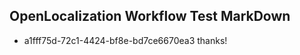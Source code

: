 ## OpenLocalization Workflow Test MarkDown
* a1fff75d-72c1-4424-bf8e-bd7ce6670ea3 thanks!

<!--HONumber=Sep16_HO1-->


